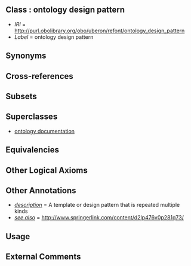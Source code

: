 
## Class : ontology design pattern

 * *IRI* = http://purl.obolibrary.org/obo/uberon/refont/ontology_design_pattern
 * *Label* = ontology design pattern

## Synonyms


## Cross-references


## Subsets


## Superclasses

 * [ontology documentation](../../ontology/on/ontology_documentation.md)

## Equivalencies


## Other Logical Axioms


## Other Annotations

 * *[description](../../on/description.md)* = A template or design pattern that is repeated multiple kinds
 * *[see also](../../so/rdf-schema#seeAlso.md)* = http://www.springerlink.com/content/d2lp476v0p281q73/

## Usage


## External Comments

